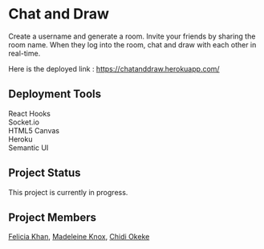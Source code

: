 # Chat and Draw

Create a username and generate a room. Invite your friends by sharing the room name. When they log into the room, chat and draw with each other in real-time. <br>

Here is the deployed link : https://chatanddraw.herokuapp.com/

<h2>Deployment Tools</h2>
React Hooks <br>
Socket.io<br>
HTML5 Canvas <br>
Heroku<br>
Semantic UI <br>

<h2>Project Status</h2>

This project is currently in progress.

<h2>Project Members</h2>
<a href='https://github.com/FeliciaKh'>Felicia Khan</a>, <a href='https://github.com/madiknox'>Madeleine Knox</a>, <a href='https://github.com/ChidiOk'>Chidi Okeke</a>
